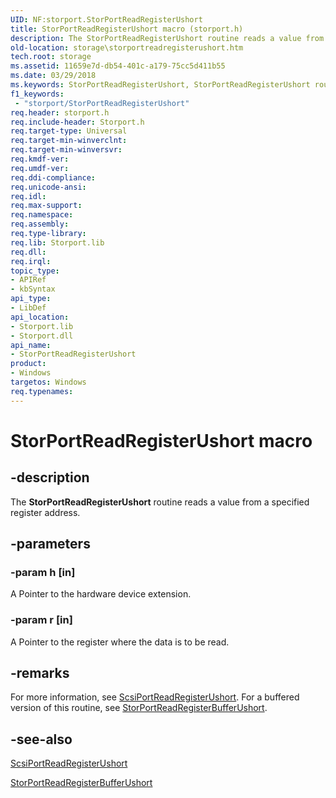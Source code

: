 ```yaml
---
UID: NF:storport.StorPortReadRegisterUshort
title: StorPortReadRegisterUshort macro (storport.h)
description: The StorPortReadRegisterUshort routine reads a value from a specified register address.
old-location: storage\storportreadregisterushort.htm
tech.root: storage
ms.assetid: 11659e7d-db54-401c-a179-75cc5d411b55
ms.date: 03/29/2018
ms.keywords: StorPortReadRegisterUshort, StorPortReadRegisterUshort routine [Storage Devices], storage.storportreadregisterushort, storport/StorPortReadRegisterUshort, storprt_f477688d-54cb-4cb6-b713-0e70cfbf2139.xml
f1_keywords:
 - "storport/StorPortReadRegisterUshort"
req.header: storport.h
req.include-header: Storport.h
req.target-type: Universal
req.target-min-winverclnt: 
req.target-min-winversvr: 
req.kmdf-ver: 
req.umdf-ver: 
req.ddi-compliance: 
req.unicode-ansi: 
req.idl: 
req.max-support: 
req.namespace: 
req.assembly: 
req.type-library: 
req.lib: Storport.lib
req.dll: 
req.irql: 
topic_type:
- APIRef
- kbSyntax
api_type:
- LibDef
api_location:
- Storport.lib
- Storport.dll
api_name:
- StorPortReadRegisterUshort
product:
- Windows
targetos: Windows
req.typenames: 
---
```


# StorPortReadRegisterUshort macro


## -description


The <b>StorPortReadRegisterUshort</b> routine reads a value from a specified register address. 


## -parameters




### -param h [in]

A Pointer to the hardware device extension.



### -param r [in]

A Pointer to the register where the data is to be read. 

## -remarks



For more information, see <a href="https://docs.microsoft.com/windows-hardware/drivers/ddi/srb/nf-srb-scsiportreadregisterushort">ScsiPortReadRegisterUshort</a>. For a buffered version of this routine, see <a href="https://docs.microsoft.com/windows-hardware/drivers/ddi/storport/nf-storport-storportreadregisterbufferushort">StorPortReadRegisterBufferUshort</a>.




## -see-also




<a href="https://docs.microsoft.com/windows-hardware/drivers/ddi/srb/nf-srb-scsiportreadregisterushort">ScsiPortReadRegisterUshort</a>



<a href="https://docs.microsoft.com/windows-hardware/drivers/ddi/storport/nf-storport-storportreadregisterbufferushort">StorPortReadRegisterBufferUshort</a>
 

 

